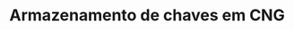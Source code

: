 ﻿# Armazenamento de chaves em CNG

<!-- link to version in English -->
<div data-alt-locales="en-us"></div>
